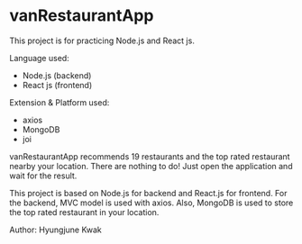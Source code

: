 # vanRestaurantApp

This project is for practicing Node.js and React js.

Language used:
- Node.js (backend)
- React js (frontend)

Extension & Platform used:
- axios
- MongoDB
- joi

vanRestaurantApp recommends 19 restaurants and the top rated restaurant nearby your location.
There are nothing to do! Just open the application and wait for the result.

This project is based on Node.js for backend and React.js for frontend.
For the backend, MVC model is used with axios. Also, MongoDB is used to store the top rated restaurant in your location.

Author: Hyungjune Kwak
